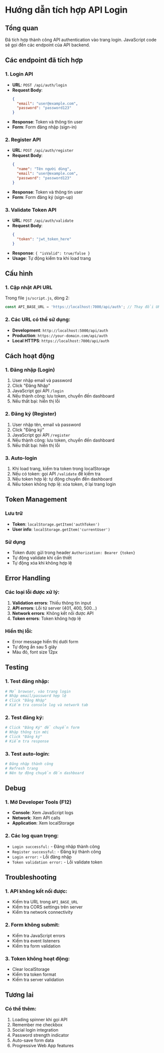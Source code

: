 # Hướng dẫn tích hợp API Login

## Tổng quan
Đã tích hợp thành công API authentication vào trang login. JavaScript code sẽ gọi đến các endpoint của API backend.

## Các endpoint đã tích hợp

### 1. Login API
- **URL**: `POST /api/auth/login`
- **Request Body**:
  ```json
  {
    "email": "user@example.com",
    "password": "password123"
  }
  ```
- **Response**: Token và thông tin user
- **Form**: Form đăng nhập (sign-in)

### 2. Register API  
- **URL**: `POST /api/auth/register`
- **Request Body**:
  ```json
  {
    "name": "Tên người dùng",
    "email": "user@example.com", 
    "password": "password123"
  }
  ```
- **Response**: Token và thông tin user
- **Form**: Form đăng ký (sign-up)

### 3. Validate Token API
- **URL**: `POST /api/auth/validate`
- **Request Body**:
  ```json
  {
    "token": "jwt_token_here"
  }
  ```
- **Response**: `{ "isValid": true/false }`
- **Usage**: Tự động kiểm tra khi load trang

## Cấu hình

### 1. Cập nhật API URL
Trong file `js/script.js`, dòng 2:
```javascript
const API_BASE_URL = 'https://localhost:7000/api/auth'; // Thay đổi URL này
```

### 2. Các URL có thể sử dụng:
- **Development**: `http://localhost:5000/api/auth`
- **Production**: `https://your-domain.com/api/auth`
- **Local HTTPS**: `https://localhost:7000/api/auth`

## Cách hoạt động

### 1. Đăng nhập (Login)
1. User nhập email và password
2. Click "Đăng Nhập"
3. JavaScript gọi API `/login`
4. Nếu thành công: lưu token, chuyển đến dashboard
5. Nếu thất bại: hiển thị lỗi

### 2. Đăng ký (Register)
1. User nhập tên, email và password
2. Click "Đăng ký"
3. JavaScript gọi API `/register`
4. Nếu thành công: lưu token, chuyển đến dashboard
5. Nếu thất bại: hiển thị lỗi

### 3. Auto-login
1. Khi load trang, kiểm tra token trong localStorage
2. Nếu có token: gọi API `/validate` để kiểm tra
3. Nếu token hợp lệ: tự động chuyển đến dashboard
4. Nếu token không hợp lệ: xóa token, ở lại trang login

## Token Management

### Lưu trữ
- **Token**: `localStorage.getItem('authToken')`
- **User info**: `localStorage.getItem('currentUser')`

### Sử dụng
- Token được gửi trong header `Authorization: Bearer {token}`
- Tự động validate khi cần thiết
- Tự động xóa khi không hợp lệ

## Error Handling

### Các loại lỗi được xử lý:
1. **Validation errors**: Thiếu thông tin input
2. **API errors**: Lỗi từ server (401, 400, 500...)
3. **Network errors**: Không kết nối được API
4. **Token errors**: Token không hợp lệ

### Hiển thị lỗi:
- Error message hiển thị dưới form
- Tự động ẩn sau 5 giây
- Màu đỏ, font size 12px

## Testing

### 1. Test đăng nhập:
```bash
# Mở browser, vào trang login
# Nhập email/password hợp lệ
# Click "Đăng Nhập"
# Kiểm tra console log và network tab
```

### 2. Test đăng ký:
```bash
# Click "Đăng Ký" để chuyển form
# Nhập thông tin mới
# Click "Đăng ký"
# Kiểm tra response
```

### 3. Test auto-login:
```bash
# Đăng nhập thành công
# Refresh trang
# Nên tự động chuyển đến dashboard
```

## Debug

### 1. Mở Developer Tools (F12)
- **Console**: Xem JavaScript logs
- **Network**: Xem API calls
- **Application**: Xem localStorage

### 2. Các log quan trọng:
- `Login successful:` - Đăng nhập thành công
- `Register successful:` - Đăng ký thành công  
- `Login error:` - Lỗi đăng nhập
- `Token validation error:` - Lỗi validate token

## Troubleshooting

### 1. API không kết nối được:
- Kiểm tra URL trong `API_BASE_URL`
- Kiểm tra CORS settings trên server
- Kiểm tra network connectivity

### 2. Form không submit:
- Kiểm tra JavaScript errors
- Kiểm tra event listeners
- Kiểm tra form validation

### 3. Token không hoạt động:
- Clear localStorage
- Kiểm tra token format
- Kiểm tra server validation

## Tương lai

### Có thể thêm:
1. Loading spinner khi gọi API
2. Remember me checkbox
3. Social login integration
4. Password strength indicator
5. Auto-save form data
6. Progressive Web App features
